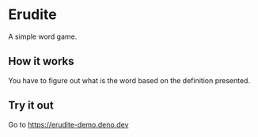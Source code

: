 Erudite
=======
A simple word game.

How it works
------------
You have to figure out what is the word based on the definition presented.

Try it out
----------
Go to https://erudite-demo.deno.dev

